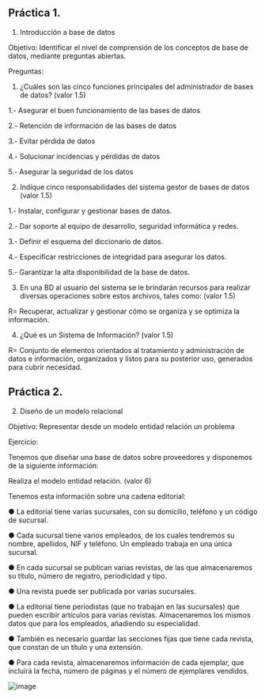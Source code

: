 ## Práctica 1.

1. Introducción a base de datos

Objetivo: Identificar el nivel de comprensión de los conceptos de base de datos,
mediante preguntas abiertas.
 
Preguntas:

1. ¿Cuáles son las cinco funciones principales del administrador de bases de datos?
(valor 1.5)


1.- Asegurar el buen funcionamiento de las bases de datos

2.- Retención de información de las bases de datos

3.- Evitar pérdida de datos

4.- Solucionar incidencias y pérdidas de datos

5.- Asegurar la seguridad de los datos


2. Indíque cinco responsabilidades del sistema gestor de bases de datos (valor 1.5)

1.- Instalar, configurar y gestionar bases de datos.

2.- Dar soporte al equipo de desarrollo, seguridad informática y redes.

3.- Definir el esquema del diccionario de datos.

4.- Especificar restricciones de integridad para asegurar los datos.

5.- Garantizar la alta disponibilidad de la base de datos.

3. En una BD al usuario del sistema se le brindarán recursos para realizar diversas
operaciones sobre estos archivos, tales como: (valor 1.5)

R= Recuperar, actualizar y gestionar cómo se organiza y se optimiza la información.

4. ¿Qué es un Sistema de Información? (valor 1.5)

R= Conjunto de elementos orientados al tratamiento y administración de datos e información, organizados y listos para su posterior uso, generados para cubrir necesidad.

## Práctica 2.

2. Diseño de un modelo relacional

Objetivo: Representar desde un modelo entidad relación un problema


Ejercicio:

Tenemos que diseñar una base de datos sobre proveedores y disponemos de la siguiente
información:

Realiza el modelo entidad relación. (valor 6)

Tenemos esta información sobre una cadena editorial:

● La editorial tiene varias sucursales, con su domicilio, teléfono y un código de
sucursal.

● Cada sucursal tiene varios empleados, de los cuales tendremos su nombre,
apellidos, NIF y teléfono. Un empleado trabaja en una única sucursal.

● En cada sucursal se publican varias revistas, de las que almacenaremos su título,
número de registro, periodicidad y tipo.

● Una revista puede ser publicada por varias sucursales.

● La editorial tiene periodistas (que no trabajan en las sucursales) que pueden
escribir artículos para varias revistas. Almacenaremos los mismos datos que para
los empleados, añadiendo su especialidad.

● También es necesario guardar las secciones fijas que tiene cada revista, que
constan de un título y una extensión.

● Para cada revista, almacenaremos información de cada ejemplar, que incluirá la
fecha, número de páginas y el número de ejemplares vendidos.

![image](https://user-images.githubusercontent.com/101414787/169559952-6b07b45a-c591-406b-9ad8-5b372b1628b0.png)




